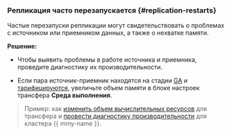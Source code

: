### Репликация часто перезапускается {#replication-restarts}

Частые перезапуски репликации могут свидетельствовать о проблемах с источником или приемником данных, а также о нехватке памяти.

**Решение:**

 * Чтобы выявить проблемы в работе источника и приемника, проведите диагностику их производительности.
 
 * Если пара источник-приемник находятся на стадии [GA](../../../../overview/concepts/launch-stages.md) и [тарифицируются](../../../../data-transfer/pricing.md), увеличьте объем памяти в блоке настроек трансфера **Среда выполнения**.

> Пример: как [изменить объем вычислительных ресурсов](../../../../data-transfer/operations/transfer.md#update) для трансфера и [провести диагностику производительности](../../../../managed-mysql/operations/performance-diagnostics.md) для кластера {{ mmy-name }}.